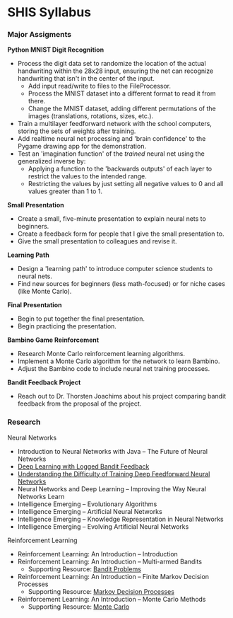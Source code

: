 # SHIS Syllabus
### Major Assigments
**Python MNIST Digit Recognition**
* Process the digit data set to randomize the location of the actual handwriting within the 28x28 input, ensuring the net can recognize handwriting that isn't in the center of the input.
  * Add input read/write to files to the FileProcessor.
  * Process the MNIST dataset into a different format to read it from there.
  * Change the MNIST dataset, adding different permutations of the images (translations, rotations, sizes, etc.).
* Train a multilayer feedforward network with the school computers, storing the sets of weights after training.
* Add realtime neural net processing and 'brain confidence' to the Pygame drawing app for the demonstration.
* Test an 'imagination function' of the *trained* neural net using the generalized inverse by:
  * Applying a function to the 'backwards outputs' of each layer to restrict the values to the intended range.
  * Restricting the values by just setting all negative values to 0 and all values greater than 1 to 1.

**Small Presentation**
* Create a small, five-minute presentation to explain neural nets to beginners.
* Create a feedback form for people that I give the small presentation to.
* Give the small presentation to colleagues and revise it.

**Learning Path**
* Design a 'learning path' to introduce computer science students to neural nets.
* Find new sources for beginners (less math-focused) or for niche cases (like Monte Carlo).

**Final Presentation**
* Begin to put together the final presentation.
* Begin practicing the presentation.

**Bambino Game Reinforcement**
* Research Monte Carlo reinforcement learning algorithms.
* Implement a Monte Carlo algorithm for the network to learn Bambino.
* Adjust the Bambino code to include neural net training processes.

**Bandit Feedback Project**
* Reach out to Dr. Thorsten Joachims about his project comparing bandit feedback from the proposal of the project.

### Research
Neural Networks
* Introduction to Neural Networks with Java – The Future of Neural Networks
* [Deep Learning with Logged Bandit Feedback](http://www.cs.cornell.edu/people/tj/publications/joachims_etal_18a.pdf)
* [Understanding the Difficulty of Training Deep Feedforward Neural Networks](http://proceedings.mlr.press/v9/glorot10a/glorot10a.pdf?hc_location=ufi)
* Neural Networks and Deep Learning – Improving the Way Neural Networks Learn
* Intelligence Emerging – Evolutionary Algorithms
* Intelligence Emerging – Artificial Neural Networks
* Intelligence Emerging – Knowledge Representation in Neural Networks
* Intelligence Emerging – Evolving Artificial Neural Networks

Reinforcement Learning
* Reinforcement Learning: An Introduction – Introduction
* Reinforcement Learning: An Introduction – Multi-armed Bandits
  * Supporting Resource: [Bandit Problems](https://oneraynyday.github.io/ml/2018/05/03/Reinforcement-Learning-Bandit/)
* Reinforcement Learning: An Introduction – Finite Markov Decision Processes
  * Supporting Resource: [Markov Decision Processes](https://oneraynyday.github.io/ml/2018/05/06/Reinforcement-Learning-MDPs/)
* Reinforcement Learning: An Introduction – Monte Carlo Methods
  * Supporting Resource: [Monte Carlo](https://oneraynyday.github.io/ml/2018/05/24/Reinforcement-Learning-Monte-Carlo/)
